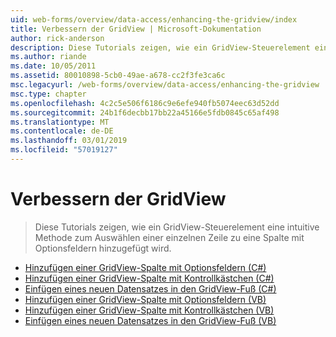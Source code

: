 ```yaml
---
uid: web-forms/overview/data-access/enhancing-the-gridview/index
title: Verbessern der GridView | Microsoft-Dokumentation
author: rick-anderson
description: Diese Tutorials zeigen, wie ein GridView-Steuerelement eine intuitive Methode zum Auswählen einer einzelnen Zeile zu eine Spalte mit Optionsfeldern hinzugefügt wird.
ms.author: riande
ms.date: 10/05/2011
ms.assetid: 80010898-5cb0-49ae-a678-cc2f3fe3ca6c
msc.legacyurl: /web-forms/overview/data-access/enhancing-the-gridview
msc.type: chapter
ms.openlocfilehash: 4c2c5e506f6186c9e6efe940fb5074eec63d52dd
ms.sourcegitcommit: 24b1f6decbb17bb22a45166e5fdb0845c65af498
ms.translationtype: MT
ms.contentlocale: de-DE
ms.lasthandoff: 03/01/2019
ms.locfileid: "57019127"
---
```

<a name="enhancing-the-gridview"></a>Verbessern der GridView
====================
> Diese Tutorials zeigen, wie ein GridView-Steuerelement eine intuitive Methode zum Auswählen einer einzelnen Zeile zu eine Spalte mit Optionsfeldern hinzugefügt wird.


- [Hinzufügen einer GridView-Spalte mit Optionsfeldern (C#)](adding-a-gridview-column-of-radio-buttons-cs.md)
- [Hinzufügen einer GridView-Spalte mit Kontrollkästchen (C#)](adding-a-gridview-column-of-checkboxes-cs.md)
- [Einfügen eines neuen Datensatzes in den GridView-Fuß (C#)](inserting-a-new-record-from-the-gridview-s-footer-cs.md)
- [Hinzufügen einer GridView-Spalte mit Optionsfeldern (VB)](adding-a-gridview-column-of-radio-buttons-vb.md)
- [Hinzufügen einer GridView-Spalte mit Kontrollkästchen (VB)](adding-a-gridview-column-of-checkboxes-vb.md)
- [Einfügen eines neuen Datensatzes in den GridView-Fuß (VB)](inserting-a-new-record-from-the-gridview-s-footer-vb.md)
